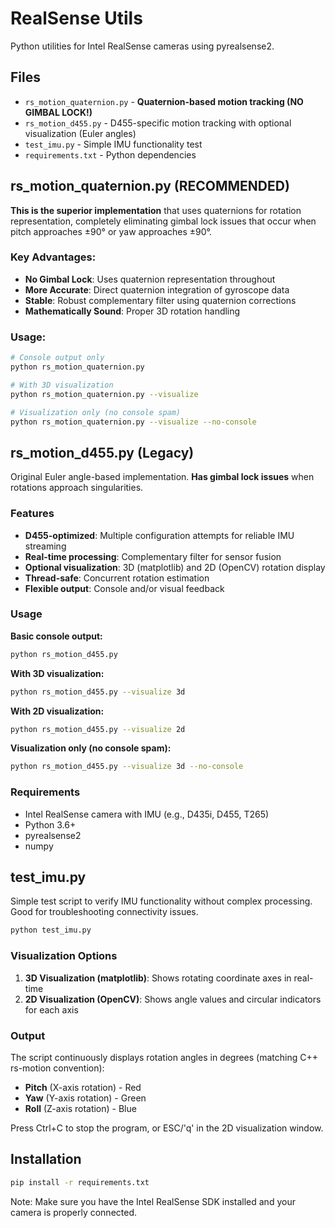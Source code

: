 # RealSense Utils

Python utilities for Intel RealSense cameras using pyrealsense2.

## Files

- `rs_motion_quaternion.py` - **Quaternion-based motion tracking (NO GIMBAL LOCK!)**
- `rs_motion_d455.py` - D455-specific motion tracking with optional visualization (Euler angles)
- `test_imu.py` - Simple IMU functionality test
- `requirements.txt` - Python dependencies

## rs_motion_quaternion.py (RECOMMENDED)

**This is the superior implementation** that uses quaternions for rotation representation, completely eliminating gimbal lock issues that occur when pitch approaches ±90° or yaw approaches ±90°.

### Key Advantages:
- **No Gimbal Lock**: Uses quaternion representation throughout
- **More Accurate**: Direct quaternion integration of gyroscope data
- **Stable**: Robust complementary filter using quaternion corrections
- **Mathematically Sound**: Proper 3D rotation handling

### Usage:
```bash
# Console output only
python rs_motion_quaternion.py

# With 3D visualization
python rs_motion_quaternion.py --visualize

# Visualization only (no console spam)
python rs_motion_quaternion.py --visualize --no-console
```

## rs_motion_d455.py (Legacy)

Original Euler angle-based implementation. **Has gimbal lock issues** when rotations approach singularities.

### Features

- **D455-optimized**: Multiple configuration attempts for reliable IMU streaming
- **Real-time processing**: Complementary filter for sensor fusion
- **Optional visualization**: 3D (matplotlib) and 2D (OpenCV) rotation display
- **Thread-safe**: Concurrent rotation estimation
- **Flexible output**: Console and/or visual feedback

### Usage

**Basic console output:**
```bash
python rs_motion_d455.py
```

**With 3D visualization:**
```bash
python rs_motion_d455.py --visualize 3d
```

**With 2D visualization:**
```bash
python rs_motion_d455.py --visualize 2d
```

**Visualization only (no console spam):**
```bash
python rs_motion_d455.py --visualize 3d --no-console
```

### Requirements

- Intel RealSense camera with IMU (e.g., D435i, D455, T265)
- Python 3.6+
- pyrealsense2
- numpy

## test_imu.py

Simple test script to verify IMU functionality without complex processing. Good for troubleshooting connectivity issues.

```bash
python test_imu.py
```

### Visualization Options

1. **3D Visualization (matplotlib)**: Shows rotating coordinate axes in real-time
2. **2D Visualization (OpenCV)**: Shows angle values and circular indicators for each axis

### Output

The script continuously displays rotation angles in degrees (matching C++ rs-motion convention):
- **Pitch** (X-axis rotation) - Red
- **Yaw** (Y-axis rotation) - Green
- **Roll** (Z-axis rotation) - Blue

Press Ctrl+C to stop the program, or ESC/'q' in the 2D visualization window.

## Installation

```bash
pip install -r requirements.txt
```

Note: Make sure you have the Intel RealSense SDK installed and your camera is properly connected.